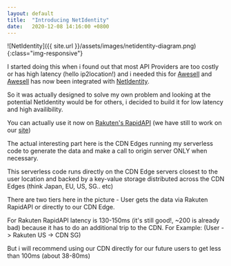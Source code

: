```yaml
---
layout: default
title:  "Introducing NetIdentity"
date:   2020-12-08 14:16:00 +0800
---
```


![NetIdentity]({{ site.url }}/assets/images/netidentity-diagram.png){:class="img-responsive"}

I started doing this when i found out that most API Providers are too costly or has high latency (hello ip2location!) and i needed this for [Awesell](https://awesell.com) and [Awesell](https://awesell.com) has now been integrated with [NetIdentity](https://netidentity.io). 

So it was actually designed to solve my own problem and looking at the potential NetIdentity would be for others, i decided to build it for low latency and high availibility.

You can actually use it now on [Rakuten's RapidAPI](https://english.api.rakuten.net/netidentity-netidentity-default/api/netidentity1) (we have still to work on our [site](https://netidentity.io))

The actual interesting part here is the CDN Edges running my serverless code to generate the data and make a call to origin server ONLY when necessary.

This serverless code runs directly on the CDN Edge servers closest to the user location and backed by a key-value storage distributed across the CDN Edges (think Japan, EU, US, SG.. etc)

There are two tiers here in the picture - User gets the data via Rakuten RapidAPI or directly to our CDN Edge.

For Rakuten RapidAPI latency is 130-150ms (it's still good!, ~200 is already bad) because it has to do an additional trip to the CDN. For Example: (User -> Rakuten US -> CDN SG)

But i will recommend using our CDN directly for our future users to get less than 100ms (about 38-80ms)
